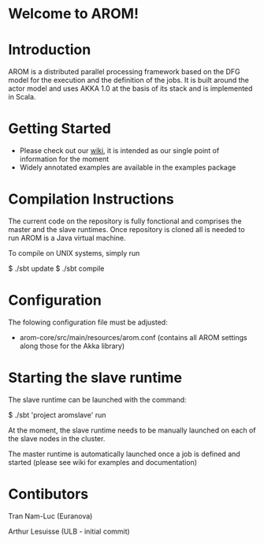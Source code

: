 Welcome to AROM!
====

# Introduction

AROM is a distributed parallel processing framework based on the DFG model for the execution and the definition of the jobs. It is built around the actor model and uses AKKA 1.0 at the basis of its stack and is implemented in Scala.

# Getting Started

* Please check out our [wiki](https://github.com/nltran/arom/wiki), it is intended as our single point of information for the moment
* Widely annotated examples are available in the examples package

# Compilation Instructions
The current code on the repository is fully fonctional and comprises the master and the slave runtimes. Once 
repository is cloned all is needed to run AROM is a Java virtual machine.

To compile on UNIX systems, simply run

$ ./sbt update
$ ./sbt compile

# Configuration

The folowing configuration file must be adjusted:
 * arom-core/src/main/resources/arom.conf
   (contains all AROM settings along those for the Akka library)

# Starting the slave runtime

The slave runtime can be launched with the command:

$ ./sbt 'project aromslave' run

At the moment, the slave runtime needs to be manually launched on each of the slave nodes in the cluster.

The master runtime is automatically launched once a job is defined and started (please see wiki for examples and documentation)

# Contibutors
Tran Nam-Luc (Euranova)

Arthur Lesuisse (ULB - initial commit)